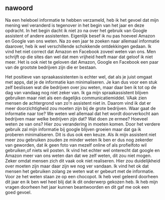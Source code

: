 ﻿## nawoord

Na een heleboel informatie te hebben verzameld, heb ik het gevoel dat mijn mening wel veranderd is tegenover in het begin van het jaar en deze opdracht.
In het begin dacht ik niet zo na over het gebruik van Google assistent of andere assistenten. 
Eigenlijk besef ik nu pas hoeveel Amazon en Google van ons weten. Na zo een jaar te zoeken naar allemaal informatie daarover, heb ik wel verschillende schokkende ontdekkingen gedaan.
Ik vind het niet correct dat Amazon en Facebook zoveel weten van ons. Men schrijft op die sites dan wel dat men vrijheid heeft maar dat geloof ik niet meer.
Het is ook niet te geloven dat Amazon, Google en Facebook een paar van de grootste bedrijven zijn die er bestaan.

Het positieve van spraakassistenten is echter wel, dat als je juist omgaat met apps, dat je de informatie kan minimaliseren. Je kan dus voor een stuk zelf beslissen wat die bedrijven over jou weten, maar daar ben ik tot op de dag van vandaag nog niet zeker van. Ik ga mijn spraakassistent blijven gebruiken maar niet als een dagelijks communicatiemiddel. VAak zien mensen de achtergrond van zo'n assistent niet in. Daarom vind ik dat er meer doorzichtigheid zou moeten zijn bij de grote bedrijven. Waar gaat de informatie naar toe? We weten wel allemaal dat het wordt doorverkocht aan bedrijven maar welke bedrijven zijn dat? Wat doen ze ermee? Hoeveel weten ze van ons?
Hier zou verandering in moeten komen.
 Door het verdere gebruik zal mijn informatie bij google blijven groeien maar dat ga ik proberen minimaliseren. Dit is dus ook een keuze. Als ik mijn assistent niet meer zou gebruiken zouden ze minder weten
Ik ben er dus nog zekerder van geworden, dat ik geen foto van mezelf online of als profielfoto wil gebruiken,of niets wil posten.
Ik vind het echter wel onterecht dat google en Amazon meer van ons weten dan dat we zelf weten, dit zou niet mogen. Zeker omdat mensen zich dit vaak ook niet realiseren. Hier zou duidelijkheid over moeten zijn maar daar zijn we nog ver vandaan. Ik vind het ok dat mensen het gebruiken zolang ze weten wat er gebeurt met de informatie. Voor ze het weten staan ze op een chocopot.
Ik heb veel geleerd doorheen dit jaar en ik ben wel heel blij dat ik dit onderwerp gekozen heb. Ik heb mijn vragen doorheen het jaar kunnen beantwoorden en dit gaf me ook een goed gevoel.
